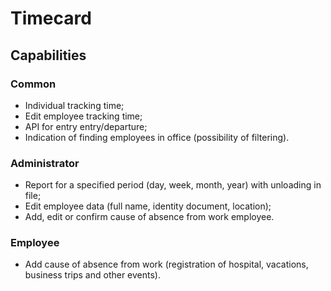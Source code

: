 
# Timecard

## Capabilities

### Common
* Individual tracking time;
* Edit employee tracking time;
* API for entry entry/departure;
* Indication of finding employees in office (possibility of filtering).

### Administrator
* Report for a specified period (day, week, month, year) with unloading in file;
* Edit employee data (full name, identity document, location);
* Add, edit or confirm cause of absence from work employee.

### Employee
* Add cause of absence from work (registration of hospital, vacations, business trips and other events).

